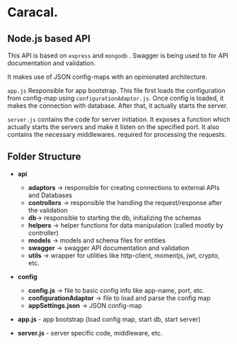 # Caracal. 
## Node.js based API
This API is based on `express` and `mongodb` . Swagger is being used to for API documentation and validation.

It makes use of JSON config-maps with an opinionated architecture.

`app.js` Responsible for app bootstrap. This file first loads the configuration from config-map using `configurationAdaptor.js`. Once config is loaded, it makes the connection with database. After that, it actually starts the server.

`server.js` contains the code for server initiation. It exposes a function which actually starts the servers and make it listen on the specified port. It also contains the necessary middlewares. required for processing the requests.

## Folder Structure

- **api**
	- **adaptors** -> responsible for creating connections to external APIs and Databases
	- **controllers** -> responsible the handling the request/response after the validation
	- **db**-> responsible to starting the db, initializing the schemas
	- **helpers** -> helper functions for data manipulation (called mostly by controller)
	- **models** -> models and schema files for entities
	- **swagger** ->  swagger API documentation and validation  
	- **utils** -> wrapper for utilities like http-client, momentjs,  jwt, crypto, etc.
	
- **config**
	- **config.js** -> file to basic config info like app-name, port, etc.
	- **configurationAdaptor** -> file to load and parse the config map
	- **appSettings.json** -> JSON config-map
	
- **app.js** - app bootstrap (load config map, start db, start server) 
- **server.js** - server specific code, middleware, etc.